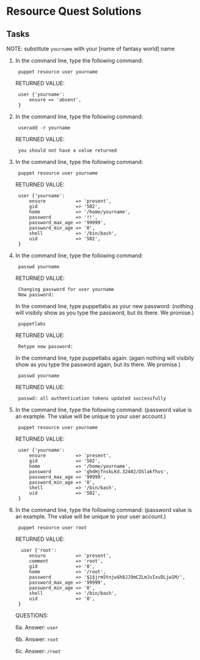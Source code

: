 # Resource Quest Solutions #

## Tasks
NOTE: substitute `yourname` with your [name of fantasy world] name

1. In the command line, type the following command:

        puppet resource user yourname
   
   RETURNED VALUE:

        user {'yourname':
        	ensure => 'absent',
        }	
   
        
2. In the command line, type the following command:

        useradd -r yourname
   
   RETURNED VALUE:

        you should not have a value returned   

3. In the command line, type the following command:

        puppet resource user yourname
        
   RETURNED VALUE:

        user {'yourname':
        	ensure           => 'present',
        	gid              => '502',
        	home             => '/home/yourname',
        	password         => '!!',
        	password_max_age => '99999',
        	password_min_age => '0',
        	shell            => '/bin/bash',
        	uid              => '502',
        }	     
        

4. In the command line, type the following command:

        passwd yourname
        
   RETURNED VALUE:

        Changing password for user yourname
        New password:	     

   In the command line, type puppetlabs as your new password: (nothing will visibily show as you type the password, but its there. We promise.)

        puppetlabs

   RETURNED VALUE:

        Retype new password:

   In the command line, type puppetlabs again: (again nothing will visibily show as you type the password again, but its there. We promise.)
   
        passwd yourname   
   
   RETURNED VALUE:

        passwd: all authentication tokens updated successfully


5. In the command line, type the following command: (password value is an example. The value will be unique to your user account.)

        puppet resource user yourname

   RETURNED VALUE:

        user {'yourname':
        	ensure           => 'present',
        	gid              => '502',
        	home             => '/home/yourname',
        	password         => 'ghdHjfnskLKd.32402/DSlakfhvs',
        	password_max_age => '99999',
        	password_min_age => '0',
        	shell            => '/bin/bash',
        	uid              => '502',
        }	     

6. In the command line, type the following command: (password value is an example. The value will be unique to your user account.)

        puppet resource user root

   RETURNED VALUE:

         user {'root':
        	ensure           => 'present',
        	comment          => 'root',
        	gid              => '0',
        	home             => '/root',
        	password         => '$1$jrm5tnjw$h8JJ9mCZLmJvIxvDLjw1M/',
        	password_max_age => '99999',
        	password_min_age => '0',
        	shell            => '/bin/bash',
        	uid              => '0',
        }	     

   QUESTIONS:

	6a. Answer: `user`

	6b. Answer: `root`

	6c. Answer: `/root`

